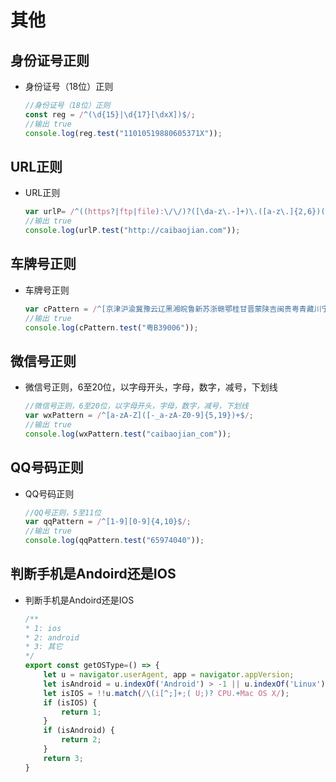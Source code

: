 # 其他

## 身份证号正则

+ 身份证号（18位）正则

  ```js
  //身份证号（18位）正则
  const reg = /^(\d{15}|\d{17}[\dxX])$/;
  //输出 true
  console.log(reg.test("11010519880605371X"));
  ```

## URL正则

+ URL正则

  ```js
  var urlP= /^((https?|ftp|file):\/\/)?([\da-z\.-]+)\.([a-z\.]{2,6})([\/\w \.-]*)*\/?$/;
  //输出 true
  console.log(urlP.test("http://caibaojian.com"));
  ```

## 车牌号正则

+ 车牌号正则

  ```js
  var cPattern = /^[京津沪渝冀豫云辽黑湘皖鲁新苏浙赣鄂桂甘晋蒙陕吉闽贵粤青藏川宁琼使领A-Z]{1}[A-Z]{1}[A-Z0-9]{4}[A-Z0-9挂学警港澳]{1}$/;
  //输出 true
  console.log(cPattern.test("粤B39006"));
  ```

## 微信号正则

+ 微信号正则，6至20位，以字母开头，字母，数字，减号，下划线

  ```js
  //微信号正则，6至20位，以字母开头，字母，数字，减号，下划线
  var wxPattern = /^[a-zA-Z]([-_a-zA-Z0-9]{5,19})+$/;
  //输出 true
  console.log(wxPattern.test("caibaojian_com"));
  ```

## QQ号码正则

+ QQ号码正则

  ```js
  //QQ号正则，5至11位
  var qqPattern = /^[1-9][0-9]{4,10}$/;
  //输出 true
  console.log(qqPattern.test("65974040"));
  ```

## 判断手机是Andoird还是IOS

+ 判断手机是Andoird还是IOS

  ```js
  /**
  * 1: ios
  * 2: android
  * 3: 其它
  */
  export const getOSType=() => {
      let u = navigator.userAgent, app = navigator.appVersion;
      let isAndroid = u.indexOf('Android') > -1 || u.indexOf('Linux') > -1;
      let isIOS = !!u.match(/\(i[^;]+;( U;)? CPU.+Mac OS X/);
      if (isIOS) {
          return 1;
      }
      if (isAndroid) {
          return 2;
      }
      return 3;
  }
  ```
